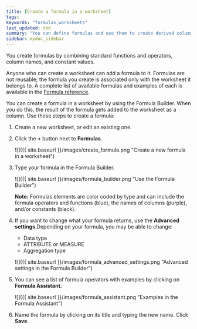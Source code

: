 ```yaml
---
title: [Create a formula in a worksheet]
tags:
keywords: "formulas,worksheets"
last_updated: tbd
summary: "You can define formulas and use them to create derived columns in worksheets. "
sidebar: mydoc_sidebar
---
```

You create formulas by combining standard functions and operators, column names, and constant values.

Anyone who can create a worksheet can add a formula to it. Formulas are not reusable; the formula you create is associated only with the worksheet it belongs to. A complete list of available formulas and examples of each is available in the [Formula reference](/pages/reference/formula_reference.html#).

You can create a formula in a worksheet by using the Formula Builder. When you do this, the result of the formula gets added to the worksheet as a column. Use these steps to create a formula:

1. Create a new worksheet, or edit an existing one.
2. Click the **+** button next to **Formulas**.

     ![]({{ site.baseurl }}/images/create_formula.png "Create a new formula in a worksheet")

3. Type your formula in the Formula Builder.

     ![]({{ site.baseurl }}/images/formula_builder.png "Use the Formula Builder")

    **Note:** Formulas elements are color coded by type and can include the formula operators and functions (blue), the names of columns (purple), and/or constants (black).

4. If you want to change what your formula returns, use the **Advanced settings**.Depending on your formula, you may be able to change:

    -   Data type
    -   ATTRIBUTE or MEASURE
    -   Aggregation type

    ![]({{ site.baseurl }}/images/formula_advanced_settings.png "Advanced settings in the Formula Builder")

5.  You can see a list of formula operators with examples by clicking on **Formula Assistant.**

    ![]({{ site.baseurl }}/images/formula_assistant.png "Examples in the Formula Assistant")

6. Name the formula by clicking on its title and typing the new name. Click **Save**.
